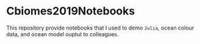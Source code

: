 # Cbiomes2019Notebooks

This repository provide notebooks that I used to demo `Julia`, ocean colour data, and ocean model ouptut to colleagues.
